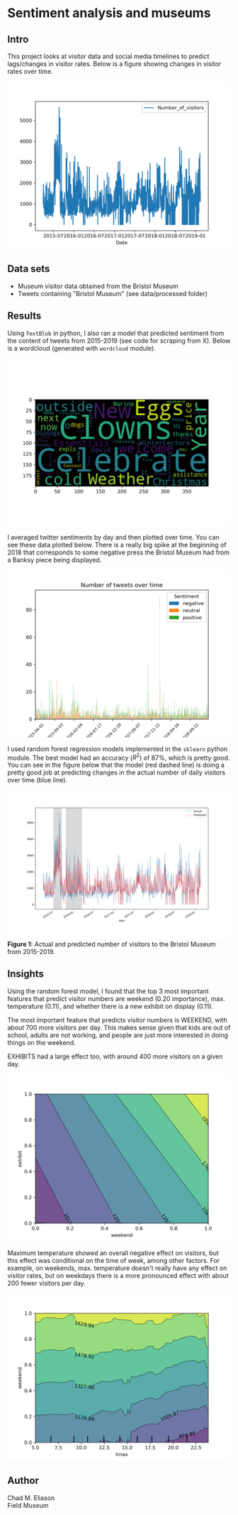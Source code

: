 # Sentiment analysis and museums

## Intro

This project looks at visitor data and social media timelines to predict lags/changes in visitor rates. Below is a figure showing changes in visitor rates over time.

![](figs/visitors_bristol.png)

## Data sets

- Museum visitor data obtained from the Bristol Museum [](https://opendata.bristol.gov.uk)
- Tweets containing "Bristol Museum" (see data/processed folder)

## Results

Using `TextBlob` in python, I also ran a model that predicted sentiment from the content of tweets from 2015-2019 (see code for scraping from X). Below is a wordcloud (generated with `wordcloud` module).

![](figs/wordcloud.png)

I averaged twitter sentiments by day and then plotted over time. You can see these data plotted below. There is a really big spike at the beginning of 2018 that corresponds to some negative press the Bristol Museum had from a Banksy piece being displayed.

![Twitter sentiment](figs/timeline_sentiment_bristol.png)

I used random forest regression models implemented in the `sklearn` python module. The best model had an accuracy ($R^2$) of 87%, which is pretty good. You can see in the figure below that the model (red dashed line) is doing a pretty good job at predicting changes in the actual number of daily visitors over time (blue line).

![Predicted Visitors](figs/visitors_predicted.png)
**Figure 1:** Actual and predicted number of visitors to the Bristol Museum from 2015-2019.

## Insights

Using the random forest model, I found that the top 3 most important features that predict visitor numbers are weekend (0.20 importance), max. temperature (0.11), and whether there is a new exhibit on display (0.11).

The most important feature that predicts visitor numbers is WEEKEND, with about 700 more visitors per day. This makes sense given that kids are out of school, adults are not working, and people are just more interested in doing things on the weekend.

EXHIBITS had a large effect too, with around 400 more visitors on a given day.

![](figs/pdp_weekend.png)

Maximum temperature showed an overall negative effect on visitors, but this effect was conditional on the time of week, among other factors. For example, on weekends, max. temperature doesn't really have any effect on visitor rates, but on weekdays there is a more pronounced effect with about 200 fewer visitors per day.

![](figs/pdp_weekend_tmax.png)

## Author

Chad M. Eliason  
Field Museum
